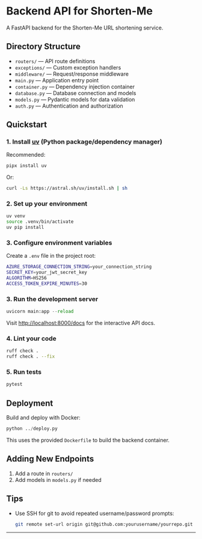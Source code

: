 # Backend API for Shorten-Me

A FastAPI backend for the Shorten-Me URL shortening service.

## Directory Structure

- `routers/` — API route definitions
- `exceptions/` — Custom exception handlers
- `middleware/` — Request/response middleware
- `main.py` — Application entry point
- `container.py` — Dependency injection container
- `database.py` — Database connection and models
- `models.py` — Pydantic models for data validation
- `auth.py` — Authentication and authorization

## Quickstart

### 1. Install [uv](https://github.com/astral-sh/uv) (Python package/dependency manager)

Recommended:
```bash
pipx install uv
```
Or:
```bash
curl -Ls https://astral.sh/uv/install.sh | sh
```

### 2. Set up your environment

```bash
uv venv
source .venv/bin/activate
uv pip install
```

### 3. Configure environment variables

Create a `.env` file in the project root:
```bash
AZURE_STORAGE_CONNECTION_STRING=your_connection_string
SECRET_KEY=your_jwt_secret_key
ALGORITHM=HS256
ACCESS_TOKEN_EXPIRE_MINUTES=30
```
### 3. Run the development server

```python
uvicorn main:app --reload
```

Visit [http://localhost:8000/docs](http://localhost:8000/docs) for the interactive API docs.

### 4. Lint your code

```bash
ruff check .
ruff check . --fix
```

### 5. Run tests

```bash
pytest
```

## Deployment

Build and deploy with Docker:
```python
python ../deploy.py
```
This uses the provided `Dockerfile` to build the backend container.

## Adding New Endpoints

1. Add a route in `routers/`
2. Add models in `models.py` if needed

## Tips

- Use SSH for git to avoid repeated username/password prompts:
  ```bash
  git remote set-url origin git@github.com:yourusername/yourrepo.git
  ```

---

